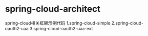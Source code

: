 ﻿# spring-cloud-architect
spring-cloud相关框架示例代码
1.spring-cloud-simple
2.spring-cloud-oauth2-uaa
3.spring-cloud-oauth2-uaa-ext
